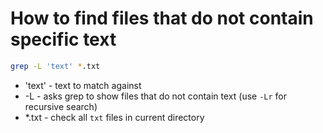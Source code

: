 # How to find files that do not contain specific text

```bash
grep -L 'text' *.txt
```

- 'text' - text to match against
- -L - asks grep to show files that do not contain text (use ```-Lr``` for recursive search)
- *.txt - check all ```txt``` files in current directory
